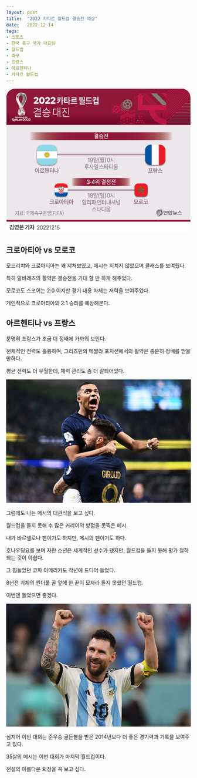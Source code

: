 ```yaml
---
layout: post
title:  "2022 카타르 월드컵 결승전 예상"
date:   2022-12-14
tags:
- 스포츠
- 한국 축구 국가 대표팀
- 월드컵
- 축구
- 프랑스
- 아르헨티나
- 카타르 월드컵
---
```


![대진표](../img/2022/worldcup/worldcup_final.jpg)

## 크로아티아 vs 모로코

모드리치와 크로아티아는 꽤 지쳐보였고, 메시는 지치지 않았으며 클래스를 보여줬다.

특히 알바레즈의 활약은 결승전을 기대 할 만 하게 해주었다.

모로코도 스코어는 2:0 이지만 경기 내용 자체는 저력을 보여주었다.

개인적으로 크로아티아의 2:1 승리를 예상해본다.

## 아르헨티나 vs 프랑스

분명히 프랑스가 조금 더 정배에 가까워 보인다.

전체적인 전력도 훌륭하며, 그리즈만의 메짤라 포지션에서의 활약은 충분히 정배를 받을만하다.

평균 전력도 더 우월한데, 체력 관리도 좀 더 잘되어있다.

![음바페](../img/2022/worldcup/mbappe.jpg)

그럼에도 나는 메시의 대관식을 보고 싶다.

월드컵을 들지 못해 수 많은 커리어의 방점을 못찍은 메시.

내가 바르셀로나 팬이기도 하지만, 메시의 팬이기도 하다.

호나우딩요를 보며 자란 소년은 세계적인 선수가 됐지만, 월드컵을 들지 못해 평가 절하되는 것이 아쉽다.

그 힘들었던 코파 아메리카도 작년에 드디어 들었다.

8년전 괴체의 원더풀 골 앞에 한 끝이 모자라 들지 못했던 월드컵.

이번엔 들었으면 좋겠다.

![메시](../img/2022/worldcup/messi.jpg)

심지어 이번 대회는 준우승 골든볼을 받은 2014년보다 더 좋은 경기력과 기록을 보여주고 있다.

35살의 메시는 이번 대회가 마지막 월드컵이다.

전설의 아름다운 퇴장을 꼭 보고 싶다.